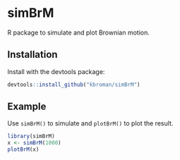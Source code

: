 
# simBrM

R package to simulate and plot Brownian motion.

## Installation

Install with the devtools package:

```r
devtools::install_github("kbroman/simBrM")
```

## Example

Use `simBrM()` to simulate and `plotBrM()` to plot the result.

```r
library(simBrM)
x <- simBrM(1000)
plotBrM(x)
```

